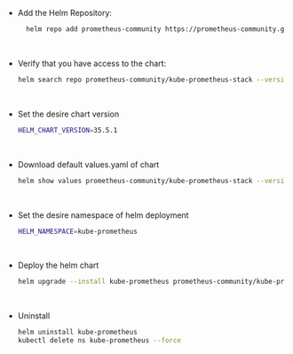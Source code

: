 - Add the Helm Repository:
    ```bash
      helm repo add prometheus-community https://prometheus-community.github.io/helm-charts
    ```
<br/>

- Verify that you have access to the chart:
    ```bash
    helm search repo prometheus-community/kube-prometheus-stack --versions
    ```
<br/>

- Set the desire chart version
    ```bash
    HELM_CHART_VERSION=35.5.1
    ```
<br/>

- Download default values.yaml of chart
    ```bash
    helm show values prometheus-community/kube-prometheus-stack --version ${HELM_CHART_VERSION} > values-default-v${HELM_CHART_VERSION}.yaml
    ```
<br/>

- Set the desire namespace of helm deployment
    ```bash
    HELM_NAMESPACE=kube-prometheus
    ```
<br/>

- Deploy the helm chart
    ```bash
    helm upgrade --install kube-prometheus prometheus-community/kube-prometheus-stack --version ${HELM_CHART_VERSION} --create-namespace --namespace ${HELM_NAMESPACE} --values values-v${HELM_CHART_VERSION}.yaml
    ```

<br/>

- Uninstall
    ```bash
    helm uninstall kube-prometheus
    kubectl delete ns kube-prometheus --force
    ```